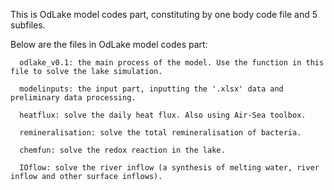 This is OdLake model codes part, constituting by one body code file and 5 subfiles. 

Below are the files in OdLake model codes part: 

      odlake_v0.1: the main process of the model. Use the function in this file to solve the lake simulation. 
      
      modelinputs: the input part, inputting the '.xlsx' data and preliminary data processing. 
      
      heatflux: solve the daily heat flux. Also using Air-Sea toolbox. 
      
      remineralisation: solve the total remineralisation of bacteria. 
      
      chemfun: solve the redox reaction in the lake.
      
      IOflow: solve the river inflow (a synthesis of melting water, river inflow and other surface inflows).
